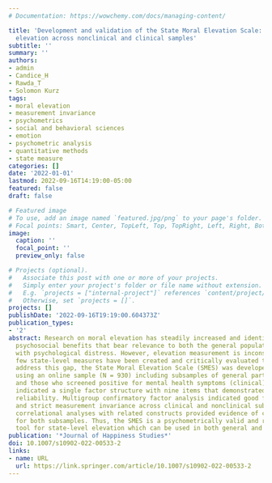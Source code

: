 ```yaml
---
# Documentation: https://wowchemy.com/docs/managing-content/

title: 'Development and validation of the State Moral Elevation Scale: Assessing state-level
  elevation across nonclinical and clinical samples'
subtitle: ''
summary: ''
authors:
- admin
- Candice_H
- Rawda_T
- Solomon Kurz
tags:
- moral elevation
- measurement invariance
- psychometrics
- social and behavioral sciences
- emotion
- psychometric analysis
- quantitative methods
- state measure
categories: []
date: '2022-01-01'
lastmod: 2022-09-16T14:19:00-05:00
featured: false
draft: false

# Featured image
# To use, add an image named `featured.jpg/png` to your page's folder.
# Focal points: Smart, Center, TopLeft, Top, TopRight, Left, Right, BottomLeft, Bottom, BottomRight.
image:
  caption: ''
  focal_point: ''
  preview_only: false

# Projects (optional).
#   Associate this post with one or more of your projects.
#   Simply enter your project's folder or file name without extension.
#   E.g. `projects = ["internal-project"]` references `content/project/deep-learning/index.md`.
#   Otherwise, set `projects = []`.
projects: []
publishDate: '2022-09-16T19:19:00.604373Z'
publication_types:
- '2'
abstract: Research on moral elevation has steadily increased and identified several
  psychosocial benefits that bear relevance to both the general population and people
  with psychological distress. However, elevation measurement is inconsistent, and
  few state-level measures have been created and critically evaluated to date. To
  address this gap, the State Moral Elevation Scale (SMES) was developed and tested
  using an online sample (N = 930) including subsamples of general participants (nonclinical)
  and those who screened positive for mental health symptoms (clinical). Factor analysis
  indicated a single factor structure with nine items that demonstrated excellent
  reliability. Multigroup confirmatory factor analysis indicated good fit statistics
  and strict measurement invariance across clinical and nonclinical subsamples. Last,
  correlational analyses with related constructs provided evidence of construct validity
  for both subsamples. Thus, the SMES is a psychometrically valid and reliable assessment
  tool for state-level elevation which can be used in both general and clinical populations.
publication: '*Journal of Happiness Studies*'
doi: 10.1007/s10902-022-00533-2
links:
- name: URL
  url: https://link.springer.com/article/10.1007/s10902-022-00533-2
---
```

